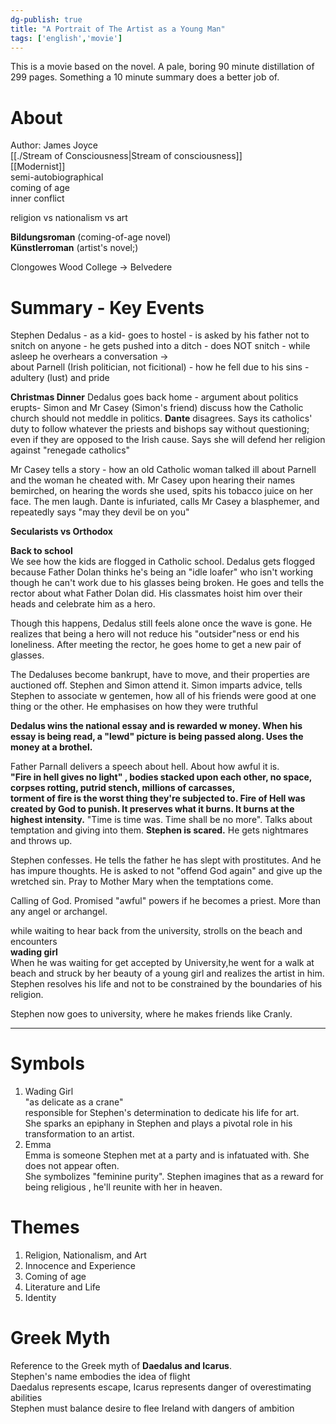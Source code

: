 ```yaml
---  
dg-publish: true  
title: "A Portrait of The Artist as a Young Man"  
tags: ['english','movie']  
---  
```

  
This is a movie based on the novel. A pale, boring 90 minute distillation of 299 pages. Something a 10 minute summary does a better job of.    
  
# About   
Author: James Joyce  
[[./Stream of Consciousness|Stream of consciousness]]   
[[Modernist]]  
semi-autobiographical   
coming of age  
inner conflict  
  
religion vs nationalism vs art  
  
**Bildungsroman** (coming-of-age novel)  
**Künstlerroman** (artist's novel;)  
  
  
Clongowes Wood College -> Belvedere   
  
# Summary - Key Events  
  
Stephen Dedalus - as a kid- goes to hostel - is asked by his father not to snitch on anyone - he gets pushed into a ditch - does NOT snitch - while asleep he overhears a conversation ->  
	about Parnell (Irish politician, not ficitional) - how he fell due to his sins - adultery (lust) and pride    
  
**Christmas Dinner** Dedalus goes back home - argument about politics erupts- Simon and Mr Casey (Simon's friend) discuss how the Catholic church should not meddle in politics. **Dante** disagrees. Says its catholics' duty to follow whatever the priests and bishops say without questioning; even if they are opposed to the Irish cause. Says she will defend her religion against "renegade catholics"   
  
Mr Casey tells a story - how an old Catholic woman talked ill about Parnell and the woman he cheated with. Mr Casey upon hearing their names bemirched, on hearing the words she used, spits his tobacco juice on her face. The men laugh. Dante is infuriated, calls Mr Casey a blasphemer, and repeatedly says "may they devil be on you"  
  
**Secularists vs Orthodox**  
  
**Back to school**  
We see how the kids are flogged in Catholic school. Dedalus gets flogged because Father Dolan thinks he's being an "idle loafer" who isn't working though he can't work due to his glasses being broken. He goes and tells the rector about what Father Dolan did. His classmates hoist him over their heads and celebrate him as a hero.  
  
Though this happens, Dedalus still feels alone once the wave is gone. He realizes that being a hero will not reduce his "outsider"ness or end his loneliness. After meeting the rector, he goes home to get a new pair of glasses.   
  
The Dedaluses become bankrupt, have to move, and their properties are auctioned off. Stephen and Simon attend it. Simon imparts advice, tells Stephen to associate w gentemen, how all of his friends were good at one thing or the other. He emphasises on how they were truthful   
  
**Dedalus wins the national essay and is rewarded w money. When his essay is being read, a "lewd" picture is being passed along. Uses the money at a brothel.**   
  
Father Parnall delivers a speech about hell. About how awful it is.   
**"Fire in hell gives no light" , bodies stacked upon each other, no space, corpses rotting, putrid stench, millions of carcasses,   
torment of fire is the worst thing they're subjected to. Fire of Hell was created by God to punish. It preserves what it burns. It burns at the highest intensity.** "Time is time was. Time shall be no more". Talks about temptation and giving into them. **Stephen is scared.**  He gets nightmares and throws up.   
  
Stephen confesses. He tells the father he has slept with prostitutes. And he has impure thoughts. He is asked to not "offend God again"  and give up the wretched sin. Pray to Mother Mary when the temptations come.   
  
Calling of God. Promised "awful" powers if he becomes a priest. More than any angel or archangel.    
  
while waiting to hear back from the university, strolls on the beach and encounters   
 **wading girl**  
  When he was waiting for get accepted by University,he went for a walk at beach and struck by her beauty of a young girl and realizes the artist in him. Stephen resolves his life and not to be constrained by the boundaries of his religion.   
    
  Stephen now goes to university, where he makes friends like Cranly.  
  
---  
  
# Symbols   
1) Wading Girl   
   "as delicate as a crane"  
   responsible for Stephen's determination to dedicate his life for art.  
   She sparks an epiphany in Stephen and plays a pivotal role in his transformation to an artist.   
2) Emma  
   Emma is someone Stephen met at a party and is infatuated with. She does not appear often.  
   She symbolizes "feminine purity". Stephen imagines that as a reward for being religious , he'll  reunite with her in heaven.   
  
  
# Themes   
1. Religion, Nationalism, and Art   
2. Innocence and Experience  
3. Coming of age   
4. Literature and Life   
5. Identity   
  
# Greek Myth   
Reference to the Greek myth of **Daedalus and Icarus**.  
Stephen's name embodies the idea of flight  
Daedalus represents escape, Icarus represents danger of overestimating  
abilities   
Stephen must balance desire to flee Ireland with dangers of ambition  
  
  
